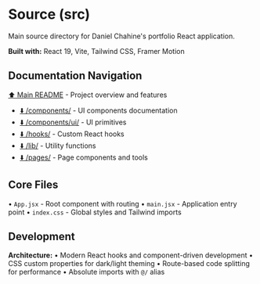 # Source (src)

Main source directory for Daniel Chahine's portfolio React application.

**Built with:** React 19, Vite, Tailwind CSS, Framer Motion

##  Documentation Navigation
[⬆️ Main README](../README.md) - Project overview and features
- [⬇️ /components/](./components/README.md) - UI components documentation
- [⬇️ /components/ui/](./components/ui/README.md) - UI primitives
- [⬇️ /hooks/](./hooks/README.md) - Custom React hooks
- [⬇️ /lib/](./lib/README.md) - Utility functions
- [⬇️ /pages/](./pages/README.md) - Page components and tools

## Core Files

• `App.jsx` - Root component with routing
• `main.jsx` - Application entry point
• `index.css` - Global styles and Tailwind imports

## Development

**Architecture:**
• Modern React hooks and component-driven development
• CSS custom properties for dark/light theming
• Route-based code splitting for performance
• Absolute imports with `@/` alias
